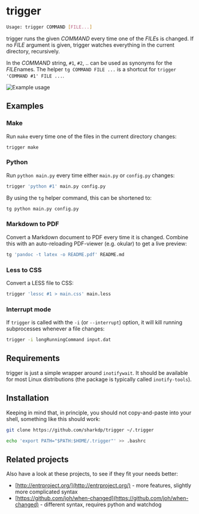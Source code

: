 # trigger

``` bash
Usage: trigger COMMAND [FILE...]
```

trigger runs the given *COMMAND* every time one of the *FILE*s is changed.
If no *FILE* argument is given, trigger watches everything in the current
directory, recursively.

In the *COMMAND* string, `#1`, `#2`, .. can be used as synonyms for the
*FILE*names. The helper `tg COMMAND FILE ...` is a shortcut for
`trigger 'COMMAND #1' FILE ...`.

![Example usage](http://i.imgur.com/xlpR376.gif)

## Examples

### Make

Run `make` every time one of the files in the current directory changes:

```
trigger make
```

### Python

Run `python main.py` every time either `main.py` or `config.py` changes:

``` bash
trigger 'python #1' main.py config.py
```

By using the `tg` helper command, this can be shortened to:

``` bash
tg python main.py config.py
```

### Markdown to PDF

Convert a Markdown document to PDF every time it is changed. Combine this with
an auto-reloading PDF-viewer (e.g. okular) to get a live preview:

``` bash
tg 'pandoc -t latex -o README.pdf' README.md
```

### Less to CSS

Convert a LESS file to CSS:

``` bash
trigger 'lessc #1 > main.css' main.less
```

### Interrupt mode

If `trigger` is called with the `-i` (or `--interrupt`) option, it will kill
running subprocesses whenever a file changes:
``` bash
trigger -i longRunningCommand input.dat
```


## Requirements

trigger is just a simple wrapper around `inotifywait`. It should be available
for most Linux distributions (the package is typically called `inotify-tools`).


## Installation

Keeping in mind that, in principle, you should not copy-and-paste into your
shell, something like this should work:

``` bash
git clone https://github.com/sharkdp/trigger ~/.trigger

echo 'export PATH="$PATH:$HOME/.trigger"' >> .bashrc
```

## Related projects

Also have a look at these projects, to see if they fit your needs better:

- [http://entrproject.org/](http://entrproject.org/) - more features, slightly more complicated syntax
- [https://github.com/joh/when-changed](https://github.com/joh/when-changed) - different syntax, requires python and watchdog
